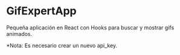 # GifExpertApp

Pequeña aplicación en React con Hooks para buscar y mostrar gifs animados.

*Nota: Es necesario crear un nuevo api_key.